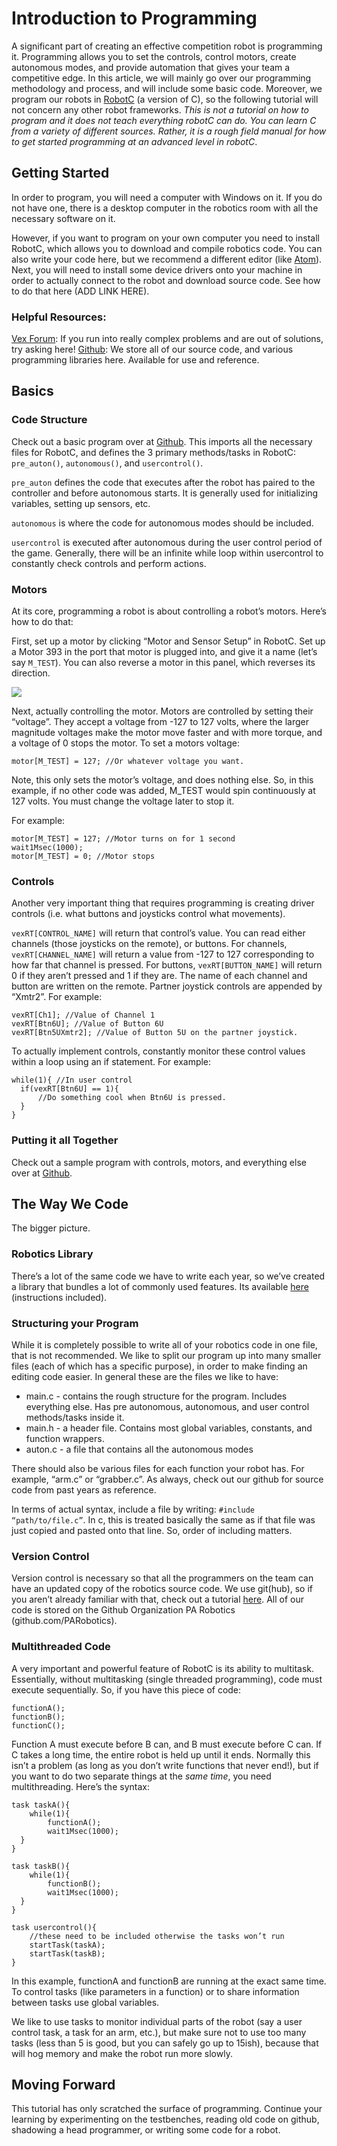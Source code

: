 # Introduction to Programming
A significant part of creating an effective competition robot is programming it. Programming allows you to set the controls, control motors, create autonomous modes, and provide automation that gives your team a competitive edge. In this article, we will mainly go over our programming methodology and process, and will include some basic code. Moreover, we program our robots in [RobotC](http://www.robotc.net) (a version of C), so the following tutorial will not concern any other robot frameworks. *This is not a tutorial on how to program and it does not teach everything robotC can do. You can learn C from a variety of different sources. Rather, it is a rough field manual for how to get started programming at an advanced level in robotC*.

## Getting Started
In order to program, you will need a computer with Windows on it. If you do not have one, there is a desktop computer in the robotics room with all the necessary software on it. 

However, if you want to program on your own computer you need to install RobotC, which allows you to download and compile robotics code. You can also write your code here, but we recommend a different editor (like [Atom](http://atom.io)). Next, you will need to install some device drivers onto your machine in order to actually connect to the robot and download source code. See how to do that here (ADD LINK HERE). 

### Helpful Resources:
[Vex Forum](https://www.vexforum.com): If you run into really complex problems and are out of solutions, try asking here!
[Github](https://github.com/PARobotics): We store all of our source code, and various programming libraries here. Available for use and reference. 

## Basics
### Code Structure
Check out a basic program over at [Github](https://github.com/PARobotics/parallax-curriculum/blob/master/Programming/Examples/basic_layout.c). This imports all the necessary files for RobotC, and defines the 3 primary methods/tasks in RobotC: `pre_auton()`, `autonomous()`, and `usercontrol()`. 

`pre_auton` defines the code that executes after the robot has paired to the controller and before autonomous starts. It is generally used for initializing variables, setting up sensors, etc.

`autonomous` is where the code for autonomous modes should be included.

`usercontrol` is executed after autonomous during the user control period of the game. Generally, there will be an infinite while loop within usercontrol to constantly check controls and perform actions. 

### Motors
At its core, programming a robot is about controlling a robot’s motors. Here’s how to do that: 

First, set up a motor by clicking “Motor and Sensor Setup” in RobotC. Set up a Motor 393 in the port that motor is plugged into, and give it a name (let’s say `M_TEST`). You can also reverse a motor in this panel, which reverses its direction. 

![](Graphics/motor.jpg)

Next, actually controlling the motor. Motors are controlled by setting their “voltage”. They accept a voltage from -127 to 127 volts, where the larger magnitude voltages make the motor move faster and with more torque, and a voltage of 0 stops the motor. To set a motors voltage:

```
motor[M_TEST] = 127; //Or whatever voltage you want.
```

Note, this only sets the motor’s voltage, and does nothing else. So, in this example, if no other code was added, M_TEST would spin continuously at 127 volts. You must change the voltage later to stop it. 

For example:

```
motor[M_TEST] = 127; //Motor turns on for 1 second
wait1Msec(1000);
motor[M_TEST] = 0; //Motor stops
```

### Controls
Another very important thing that requires programming is creating driver controls (i.e. what buttons and joysticks control what movements). 

`vexRT[CONTROL_NAME]` will return that control’s value. You can read either channels (those joysticks on the remote), or buttons. For channels, `vexRT[CHANNEL_NAME]` will return a value from -127 to 127 corresponding to how far that channel is pressed. For buttons, `vexRT[BUTTON_NAME]` will return 0 if they aren’t pressed and 1 if they are. The name of each channel and button are written on the remote. Partner joystick controls are appended by “Xmtr2”. For example:

```
vexRT[Ch1]; //Value of Channel 1
vexRT[Btn6U]; //Value of Button 6U
vexRT[Btn5UXmtr2]; //Value of Button 5U on the partner joystick.
```

To actually implement controls, constantly monitor these control values within a loop using an if statement. For example:

```
while(1){ //In user control
  if(vexRT[Btn6U] == 1){
	  //Do something cool when Btn6U is pressed. 
  }	
}
```

### Putting it all Together
Check out a sample program with controls, motors, and everything else over at [Github](https://github.com/PARobotics/parallax-curriculum/blob/master/Programming/Examples/putting_it_together.c).

## The Way We Code
The bigger picture.

### Robotics Library
There’s a lot of the same code we have to write each year, so we’ve created a library that bundles a lot of commonly used features. Its available [here](https://github.com/PARobotics/parallax-library) (instructions included). 

### Structuring your Program
While it is completely possible to write all of your robotics code in one file, that is not recommended. We like to split our program up into many smaller files (each of which has a specific purpose), in order to make finding an editing code easier. In general these are the files we like to have: 

* main.c - contains the rough structure for the program. Includes everything else. Has pre autonomous, autonomous, and user control methods/tasks inside it. 
* main.h - a header file. Contains most global variables, constants, and function wrappers. 
* auton.c - a file that contains all the autonomous modes 

There should also be various files for each function your robot has. For example, “arm.c” or “grabber.c”. As always, check out our github for source code from past years as reference. 

In terms of actual syntax, include a file by writing: `#include “path/to/file.c”`. In c, this is treated basically the same as if that file was just copied and pasted onto that line. So, order of including matters.

### Version Control
Version control is necessary so that all the programmers on the team can have an updated copy of the robotics source code. We use git(hub), so if you aren’t already familiar with that, check out a tutorial [here](https://github.com/PARobotics/parallax-curriculum/blob/master/Programming/how-to-use-git.md). All of our code is stored on the Github Organization PA Robotics (github.com/PARobotics). 

### Multithreaded Code
A very important and powerful feature of RobotC is its ability to multitask. Essentially, without multitasking (single threaded programming), code must execute sequentially. So, if you have this piece of code:

```
functionA();
functionB();
functionC();
```

Function A must execute before B can, and B must execute before C can. If C takes a long time, the entire robot is held up until it ends. Normally this isn’t a problem (as long as you don’t write functions that never end!), but if you want to do two separate things at the *same time*, you need multithreading. Here’s the syntax:

```
task taskA(){
	while(1){
		functionA();
		wait1Msec(1000);
  }
} 

task taskB(){
	while(1){
		functionB();
		wait1Msec(1000);
  }
}

task usercontrol(){
	//these need to be included otherwise the tasks won’t run
	startTask(taskA); 
	startTask(taskB);
}
```

In this example, functionA and functionB are running at the exact same time. To control tasks (like parameters in a function) or to share information between tasks use global variables. 

We like to use tasks to monitor individual parts of the robot (say a user control task, a task for an arm, etc.), but make sure not to use too many tasks (less than 5 is good, but you can safely go up to 15ish), because that will hog memory and make the robot run more slowly. 

## Moving Forward
This tutorial has only scratched the surface of programming. Continue your learning by experimenting on the testbenches, reading old code on github, shadowing a head programmer, or writing some code for a robot. 
